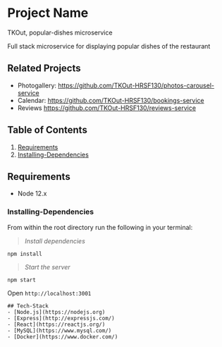 # Project Name
TKOut, popular-dishes microservice

Full stack microservice for displaying popular dishes of the restaurant

## Related Projects

  - Photogallery: https://github.com/TKOut-HRSF130/photos-carousel-service
  - Calendar: https://github.com/TKOut-HRSF130/bookings-service
  - Reviews https://github.com/TKOut-HRSF130/reviews-service

## Table of Contents

1. [Requirements](#requirements)
2. [Installing-Dependencies](#Installing-Dependencies)

## Requirements

- Node 12.x

### Installing-Dependencies

From within the root directory run the following in your terminal:
>*Install dependencies*
```
npm install
```
>*Start the server*
```
npm start
```
Open `http://localhost:3001`
```
## Tech-Stack
- [Node.js](https://nodejs.org)
- [Express](http://expressjs.com/)
- [React](https://reactjs.org/)
- [MySQL](https://www.mysql.com/)
- [Docker](https://www.docker.com/)